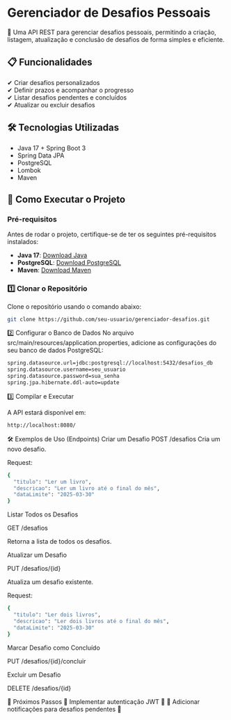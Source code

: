 # Gerenciador de Desafios Pessoais

🚀 Uma API REST para gerenciar desafios pessoais, permitindo a criação, listagem, atualização e conclusão de desafios de forma simples e eficiente.

## 📋 Funcionalidades

✔ Criar desafios personalizados  
✔ Definir prazos e acompanhar o progresso  
✔ Listar desafios pendentes e concluídos  
✔ Atualizar ou excluir desafios  

## 🛠 Tecnologias Utilizadas

- Java 17 + Spring Boot 3  
- Spring Data JPA  
- PostgreSQL  
- Lombok  
- Maven  

## 🚀 Como Executar o Projeto

### Pré-requisitos

Antes de rodar o projeto, certifique-se de ter os seguintes pré-requisitos instalados:

- **Java 17**: [Download Java](https://adoptopenjdk.net/)
- **PostgreSQL**: [Download PostgreSQL](https://www.postgresql.org/download/)
- **Maven**: [Download Maven](https://maven.apache.org/download.cgi)

### 1️⃣ Clonar o Repositório

Clone o repositório usando o comando abaixo:

```bash
git clone https://github.com/seu-usuario/gerenciador-desafios.git
```
2️⃣ Configurar o Banco de Dados
No arquivo src/main/resources/application.properties, adicione as configurações do seu banco de dados PostgreSQL:

```bash
spring.datasource.url=jdbc:postgresql://localhost:5432/desafios_db
spring.datasource.username=seu_usuario
spring.datasource.password=sua_senha
spring.jpa.hibernate.ddl-auto=update
```

3️⃣ Compilar e Executar  

A API estará disponível em:
```bash
http://localhost:8080/
```
🛠 Exemplos de Uso (Endpoints)
Criar um Desafio
POST /desafios
Cria um novo desafio.

Request:

```bash
{
  "titulo": "Ler um livro",
  "descricao": "Ler um livro até o final do mês",
  "dataLimite": "2025-03-30"
}
```
Listar Todos os Desafios  

GET /desafios  

Retorna a lista de todos os desafios.

Atualizar um Desafio  

PUT /desafios/{id}  

Atualiza um desafio existente.  

Request:
```bash
{
  "titulo": "Ler dois livros",
  "descricao": "Ler dois livros até o final do mês",
  "dataLimite": "2025-03-30"
}
```
Marcar Desafio como Concluído  

PUT /desafios/{id}/concluir

Excluir um Desafio  

DELETE /desafios/{id}

📅 Próximos Passos
🔹 Implementar autenticação JWT 🔐
🔹 Adicionar notificações para desafios pendentes 🔔

